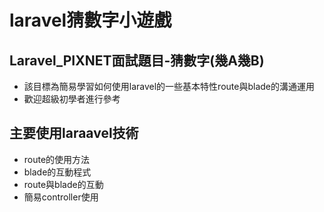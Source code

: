 # laravel猜數字小遊戲
## Laravel_PIXNET面試題目-猜數字(幾A幾B)
+ 該目標為簡易學習如何使用laravel的一些基本特性route與blade的溝通運用
+ 歡迎超級初學者進行參考
## 主要使用laraavel技術
+ route的使用方法
+ blade的互動程式
+ route與blade的互動
+ 簡易controller使用
